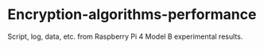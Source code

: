 # Encryption-algorithms-performance
Script, log, data, etc. from Raspberry Pi 4 Model B experimental results.
